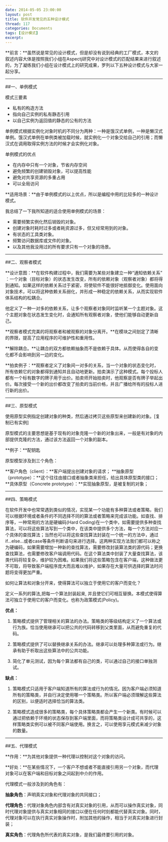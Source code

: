```yaml
---
date: 2014-05-05 23:00:00
layout: post
title: 软件开发常见的五种设计模式
thread: 117
categories: Documents
tags: [设计模式]
excerpt: 
---
```


**前言：**虽然说是常见的设计模式，但是却没有说到经典的工厂模式，本文的叙述内容大体是按照我们小组在Aspectj研究中对设计模式的匹配结果来进行叙述的，为了凝练我们小组在设计模式上的研究成果，罗列以下五种设计模式与大家一起分享。

----

##一、单例模式

模式三要素

* 私有的构造方法
* 指向自己实例的私有静态引用
* 以自己实例为返回值的静态的公有的方法

单例模式根据实例化对象时机的不同分为两种：一种是饿汉式单例，一种是懒汉式单例。饿汉式单例在单例类被加载时候，就实例化一个对象交给自己的引用；而懒汉式在调用取得实例方法的时候才会实例化对象。

单例模式的优点

* 在内存中只有一个对象，节省内存空间
* 避免频繁的创建销毁对象，可以提高性能
* 避免对共享资源的多重占用
* 可以全局访问

**适用场景：**由于单例模式的以上优点，所以是编程中用的比较多的一种设计模式。

我总结了一下我所知道的适合使用单例模式的场景：

* 需要频繁实例化然后销毁的对象。
* 创建对象时耗时过多或者耗资源过多，但又经常用到的对象。
* 有状态的工具类对象。
* 频繁访问数据库或文件的对象。
* 以及其他我没用过的所有要求只有一个对象的场景。

----

##二、观察者模式

**设计意图：**在软件构建过程中，我们需要为某些对象建立一种“通知依赖关系” ：一个对象（目标对象）的状态发生改变，所有的依赖对象（观察者对象）都将得到通知。如果这样的依赖关系过于紧密，将使软件不能很好地抵御变化。使用面向对象技术，可以将这种依赖关系弱化，并形成一种稳定的依赖关系，从而实现软件体系结构的松耦合。

他定义了一种一对多的依赖关系，让多个观察者对象同时监听某一个主题对象。这个主题对象在状态发生变化时，会通知所有观察者对象，使他们能够自动更新自己。

**观察者模式完美的将观察者和被观察的对象分离开。**在模块之间划定了清晰的界限，提高了应用程序的可维护性和重用性。

**解除耦合。**让耦合的双方都依赖抽象而不是依赖于具体。从而使得各自的变化都不会影响到另一边的变化。

**拍卖例子：**观察者定义了对象间一对多的关系，当一个对象的状态变化时，所有依赖它的对象都得到通知并且自动地更新。拍卖演示了这种模式。每个投标人都有一个标有数字的牌子用于出价。拍卖师开始拍卖时，他观察是否有牌子举起出价。每次接受一个新的出价都改变了拍卖的当前价格，并且广播给所有的投标人进行新的出价。

----

##三、原型模式

使用原型实例指定创建对象的种类，然后通过拷贝这些原型来创建新的对象。[复制已有实例]

原型模式的主要思想是基于现有的对象克隆一个新的对象出来，一般是有对象的内部提供克隆的方法，通过该方法返回一个对象的副本。

**例子：**配钥匙

原型模型涉及到三个角色：

**客户角色（client）：**客户端提出创建对象的请求；
**抽象原型（prototype）：**这个往往由接口或者抽象类来担任，给出具体原型类的接口；
**具体原型（Concrete prototype）：**实现抽象原型，是被复制的对象； 

----

##四、策略模式

在软件开发中也常常遇到类似的情况，实现某一个功能有多种算法或者策略，我们可以根据环境或者条件的不同选择不同的算法或者策略来完成该功能。如查找、排序等，一种常用的方法是硬编码(Hard Coding)在一个类中，如需要提供多种查找算法，可以将这些算法写到一个类中，在该类中提供多个方法，每一个方法对应一个具体的查找算法；当然也可以将这些查找算法封装在一个统一的方法中，通过if…else…或者case等条件判断语句来进行选择。这两种实现方法我们都可以称之为硬编码，如果需要增加一种新的查找算法，需要修改封装算法类的源代码；更换查找算法，也需要修改客户端调用代码。在这个算法类中封装了大量查找算法，该类代码将较复杂，维护较为困难。如果我们将这些策略包含在客户端，这种做法更不可取，将导致客户端程序庞大而且难以维护，如果存在大量可供选择的算法时问题将变得更加严重。

如何让算法和对象分开来，使得算法可以独立于使用它的客户而变化？

定义一系列的算法,把每一个算法封装起来, 并且使它们可相互替换。本模式使得算法可独立于使用它的客户而变化。也称为政策模式(Policy)。

**优点：**

1. 策略模式提供了管理相关的算法的办法。策略类的等级结构定义了一个算法或行为族。恰当使用继承可以把公共的代码转移到父类里面，从而避免重复的代码。

2. 策略模式提供了可以替换继承关系的办法。继承可以处理多种算法或行为。继承有助于析取出这些算法中的公共功能。

3. 简化了单元测试，因为每个算法都有自己的类，可以通过自己的接口单独测试。

**缺点：**

1. 策略模式只适用于客户端知道所有的算法或行为的情况。因为客户端必须知道所有的策略类，并自行决定使用哪一个策略类。所以客户端必须理解这些算法的区别，以便适时选择恰当的算法类。

2. 策略模式造成很多的策略类，每个具体策略类都会产生一个新类。有时候可以通过把依赖于环境的状态保存到客户端里面，而将策略类设计成可共享的，这样策略类实例可以被不同客户端使用。换言之，可以使用享元模式来减少对象的数量。

----

##五、代理模式

**作用：**为其他对象提供一种代理以控制对这个对象的访问。

**好处：**在某些情况下，一个客户不想或者不能直接引用另一个对象，而代理对象可以在客户端和目标对象之间起到中介的作用。

代理模式一般涉及到的角色有：

**抽象角色**：声明真实对象和代理对象的共同接口； 

**代理角色**：代理对象角色内部含有对真实对象的引用，从而可以操作真实对象，同时代理对象提供与真实对象相同的接口以便在任何时刻都能代替真实对象。同时，代理对象可以在执行真实对象操作时，附加其他的操作，相当于对真实对象进行封装；

**真实角色**：代理角色所代表的真实对象，是我们最终要引用的对象。
